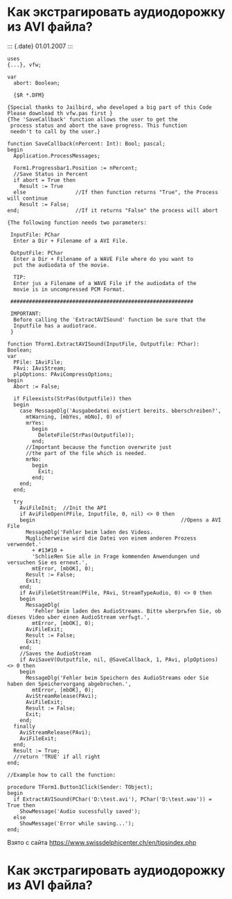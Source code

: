 Как экстрагировать аудиодорожку из AVI файла?
=============================================

::: {.date}
01.01.2007
:::

    uses 
    {...}, vfw; 
     
    var 
      abort: Boolean; 
     
      {$R *.DFM} 
     
    {Special thanks to Jailbird, who developed a big part of this Code 
    Please download th vfw.pas first } 
    {The 'SaveCallback' function allows the user to get the 
     process status and abort the save progress. This function 
     needn't to call by the user.} 
     
    function SaveCallback(nPercent: Int): Bool; pascal; 
    begin 
      Application.ProcessMessages; 
     
      Form1.Progressbar1.Position := nPercent; 
      //Save Status in Percent 
      if abort = True then 
        Result := True    
      else                //If then function returns "True", the Process will continue 
        Result := False;  
    end;                  //If it returns "False" the process will abort 
     
    {The following function needs two parameters: 
     
     InputFile: PChar 
      Enter a Dir + Filename of a AVI File. 
     
     OutputFile: PChar 
      Enter a Dir + Filename of a WAVE File where do you want to 
      put the audiodata of the movie. 
     
      TIP: 
      Enter jus a Filename of a WAVE File if the audiodata of the 
      movie is in uncompressed PCM Format. 
     
     ########################################################### 
     
     IMPORTANT: 
      Before calling the 'ExtractAVISound' function be sure that the 
      Inputfile has a audiotrace. 
     } 
     
    function TForm1.ExtractAVISound(InputFile, Outputfile: PChar): Boolean; 
    var 
      PFile: IAviFile; 
      PAvi: IAviStream; 
      plpOptions: PAviCompressOptions; 
    begin 
      Abort := False; 
     
      if Fileexists(StrPas(Outputfile)) then  
      begin 
        case MessageDlg('Ausgabedatei existiert bereits. Ьberschreiben?', 
          mtWarning, [mbYes, mbNo], 0) of 
          mrYes:  
            begin 
              DeleteFile(StrPas(Outputfile)); 
            end;                             
          //Important because the function overwrite just 
          //the part of the file which is needed. 
          mrNo:  
            begin 
              Exit; 
            end; 
        end; 
      end; 
     
      try            
        AviFileInit;  //Init the API 
        if AviFileOpen(PFile, Inputfile, 0, nil) <> 0 then  
        begin                                               //Opens a AVI File 
          MessageDlg('Fehler beim laden des Videos. 
          Mцglicherweise wird die Datei von einem anderen Prozess verwendet.' 
            + #13#10 + 
            'SchlieЯen Sie alle in Frage kommenden Anwendungen und versuchen Sie es erneut.', 
            mtError, [mbOK], 0); 
          Result := False; 
          Exit; 
        end; 
        if AviFileGetStream(PFile, PAvi, StreamTypeAudio, 0) <> 0 then 
        begin 
          MessageDlg( 
            'Fehler beim laden des AudioStreams. Bitte ьberprьfen Sie, ob dieses Video ьber einen AudioStream verfьgt.', 
            mtError, [mbOK], 0); 
          AviFileExit; 
          Result := False; 
          Exit; 
        end; 
        //Saves the AudioStream 
        if AviSaveV(Outputfile, nil, @SaveCallback, 1, PAvi, plpOptions) <> 0 then 
        begin 
          MessageDlg('Fehler beim Speichern des AudioStreams oder Sie haben den Speichervorgang abgebrochen.', 
            mtError, [mbOK], 0); 
          AviStreamRelease(PAvi); 
          AviFileExit; 
          Result := False; 
          Exit; 
        end; 
      finally 
        AviStreamRelease(PAvi); 
        AviFileExit; 
      end; 
      Result := True;  
      //return 'TRUE' if all right 
    end; 
     
    //Example how to call the function: 
     
    procedure TForm1.Button1Click(Sender: TObject); 
    begin 
      if ExtractAVISound(PChar('D:\test.avi'), PChar('D:\test.wav')) = True then 
        ShowMessage('Audio sucessfully saved'); 
      else 
        ShowMessage('Error while saving...'); 
    end; 

Взято с сайта <https://www.swissdelphicenter.ch/en/tipsindex.php>

Как экстрагировать аудиодорожку из AVI файла?
=============================================
